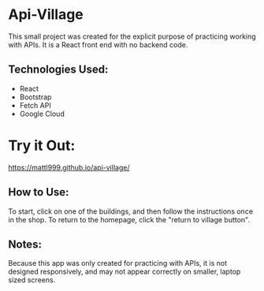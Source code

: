 # Api-Village 

This small project was created for the explicit purpose of practicing working with APIs. It is a React front end with no backend code. 

## Technologies Used:
- React
- Bootstrap 
- Fetch API
- Google Cloud

# Try it Out:

https://mattl999.github.io/api-village/ 

## How to Use:
To start, click on one of the buildings, and then follow the instructions once in the shop. 
To return to the homepage, click the "return to village button".


## Notes: 
Because this app was only created for practicing with APIs, it is not designed responsively, and may not appear correctly on smaller, laptop sized screens.
